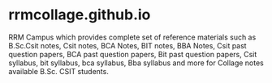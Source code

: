 # rrmcollage.github.io
RRM Campus which provides complete set of reference materials such as B.Sc.Csit notes, Csit notes, BCA Notes, BIT notes, BBA Notes, Csit past question papers, BCA past question papers, Bit past question papers, Csit syllabus, bit syllabus, bca syllabus, Bba syllabus and more for Collage notes available B.Sc. CSIT students.
